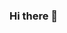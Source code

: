 ### Hi there 👋

<!--
**Belal-Hafez/Belal-Hafez** is a ✨ _special_ ✨ repository because its `README.md` (this file) appears on your GitHub profile.

Here are some ideas to get you started:

-  I'm a Web Developper 
- I'm a Software Developper
- I'm a Computer Engineer
- 🌱 I’m currently learning Cybersecurity...
- 💬 Ask me for help when you need too.
-->
